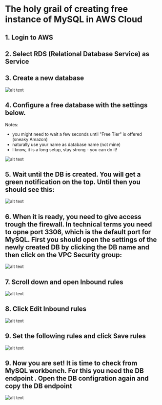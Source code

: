 # The holy grail of creating free instance of MySQL in AWS Cloud

## 1. Login to AWS

## 2. Select RDS (Relational Database Service) as Service 

## 3. Create a new database
![alt text](https://github.com/salacika/DE1SQL/blob/master/SQL1/AWS/0.png?raw=true)

## 4. Configure a free database with the settings below.

Notes: 
- you might need to wait a few seconds until "Free Tier" is offered (sneaky Amazon) 
- naturally use your name as database name (not mine)  
- I know, it is a long setup, stay strong - you can do it!

![alt text](https://github.com/salacika/DE1SQL/blob/master/SQL1/AWS/1.png?raw=true)

## 5. Wait until the DB is created. You will get a green notification on the top. Until then you should see this:

![alt text](https://github.com/salacika/DE1SQL/blob/master/SQL1/AWS/2.png?raw=true)

## 6. When it is ready, you need to give access trough the firewall. In technical terms you need to opne port 3306, which is the default port for MySQL. First you should open the settings of the newly created DB by clicking the DB name and then click on the VPC Security group:

![alt text](https://github.com/salacika/DE1SQL/blob/master/SQL1/AWS/3.png?raw=true)

## 7. Scroll down and open Inbound rules

![alt text](https://github.com/salacika/DE1SQL/blob/master/SQL1/AWS/4.png?raw=true)

## 8. Click Edit Inbound rules

![alt text](https://github.com/salacika/DE1SQL/blob/master/SQL1/AWS/5.png?raw=true)


## 9. Set the following rules and click Save rules

![alt text](https://github.com/salacika/DE1SQL/blob/master/SQL1/AWS/6.png?raw=true)

## 9. Now you are set! It is time to check from MySQL workbench. For this you need the DB endpoint . Open the DB configration again and copy the DB endpoint

![alt text](https://github.com/salacika/DE1SQL/blob/master/SQL1/AWS/7.png?raw=true)


